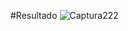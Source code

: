 #Resultado
![Captura222](https://github.com/fideldavid11/python_hilos/assets/113791442/976e8d2d-e230-4010-aad6-6b1bfc0e8ab5)
